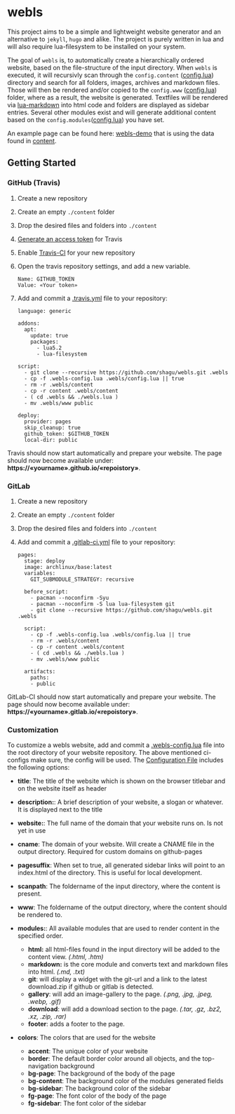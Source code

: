 # webls
This project aims to be a simple and lightweight website generator and an alternative to `jekyll`, `hugo` and alike. The project is purely written in lua and will also require lua-filesystem to be installed on your system.

The goal of `webls` is, to automatically create a hierarchically ordered website, based on the file-structure of the input directory. When `webls` is executed, it will recursivly scan through the `config.content` ([config.lua](config.lua)) directory and search for all folders, images, archives and markdown files. Those will then be rendered and/or copied to the `config.www` ([config.lua](config.lua)) folder, where as a result, the website is generated.
Textfiles will be rendered via [lua-markdown](https://github.com/mpeterv/markdown.git) into html code and folders are displayed as sidebar entries. Several other modules exist and will generate additional content based on the `config.modules`([config.lua](config.lua)) you have set.

An example page can be found here: [webls-demo](https://shagu.github.io/webls) that is using the data found in [content](https://github.com/shagu/webls/tree/master/content).


## Getting Started

### GitHub (Travis)

 1. Create a new repository
 2. Create an empty `./content` folder
 3. Drop the desired files and folders into `./content`
 4. [Generate an access token](https://help.github.com/en/github/authenticating-to-github/creating-a-personal-access-token-for-the-command-line) for Travis
 5. Enable [Travis-CI](https://travis-ci.org) for your new repository
 6. Open the travis repository settings, and add a new variable.

        Name: GITHUB_TOKEN
        Value: «Your token»

 7. Add and commit a [.travis.yml](.travis.yml) file to your repository:

        language: generic

        addons:
          apt:
            update: true
            packages:
              - lua5.2
              - lua-filesystem

        script:
          - git clone --recursive https://github.com/shagu/webls.git .webls
          - cp -f .webls-config.lua .webls/config.lua || true
          - rm -r .webls/content
          - cp -r content .webls/content
          - ( cd .webls && ./webls.lua )
          - mv .webls/www public

        deploy:
          provider: pages
          skip_cleanup: true
          github_token: $GITHUB_TOKEN
          local-dir: public

Travis should now start automatically and prepare your website. The page should now become available under: **https://«yourname».github.io/«repoistory»**.

### GitLab

 1. Create a new repository
 2. Create an empty `./content` folder
 3. Drop the desired files and folders into `./content`
 4. Add and commit a [.gitlab-ci.yml](.gitlab-ci.yml) file to your repository:

        pages:
          stage: deploy
          image: archlinux/base:latest
          variables:
            GIT_SUBMODULE_STRATEGY: recursive

          before_script:
            - pacman --noconfirm -Syu
            - pacman --noconfirm -S lua lua-filesystem git
            - git clone --recursive https://github.com/shagu/webls.git .webls

          script:
            - cp -f .webls-config.lua .webls/config.lua || true
            - rm -r .webls/content
            - cp -r content .webls/content
            - ( cd .webls && ./webls.lua )
            - mv .webls/www public

          artifacts:
            paths:
            - public

GitLab-CI should now start automatically and prepare your website. The page should now become available under: **https://«yourname».gitlab.io/«repoistory»**.

### Customization
To customize a webls website, add and commit a [.webls-config.lua](config.lua) file into the root directory of your website repository. The above mentioned ci-configs make sure, the config will be used.
The [Configuration File](config.lua) includes the following options:

 - **title**: The title of the website which is shown on the browser titlebar and on the website itself as header
 - **description:**: A brief description of your website, a slogan or whatever. It is displayed next to the title
 - **website:**: The full name of the domain that your website runs on. Is not yet in use
 - **cname**: The domain of your website. Will create a CNAME file in the output directory. Required for custom domains on github-pages
 - **pagesuffix**: When set to true, all generated sidebar links will point to an index.html of the directory. This is useful for local development.
 - **scanpath**: The foldername of the input directory, where the content is present.
 - **www**: The foldername of the output directory, where the content should be rendered to.
 - **modules:**: All available modules that are used to render content in the specified order.
   - **html:** all html-files found in the input directory will be added to the content view. *(.html, .htm)*
   - **markdown:** is the core module and converts text and markdown files into html. *(.md, .txt)*
   - **git**: will display a widget with the git-url and a link to the latest download.zip if github or gitlab is detected.
   - **gallery**: will add an image-gallery to the page. *(.png, .jpg, .jpeg, .webp, .gif)*
   - **download**: will add a download section to the page. *(.tar, .gz, .bz2, .xz, .zip, .rar)*
   - **footer**: adds a footer to the page.

 - **colors**: The colors that are used for the website
   - **accent**: The unique color of your website
   - **border**: The default border color around all objects, and the top-navigation background
   - **bg-page**: The background of the body of the page
   - **bg-content**: The background color of the modules generated fields
   - **bg-sidebar**: The background color of the sidebar
   - **fg-page**: The font color of the body of the page
   - **fg-sidebar**: The font color of the sidebar
